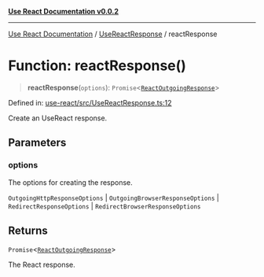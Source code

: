 [**Use React Documentation v0.0.2**](../../README.md)

***

[Use React Documentation](../../modules.md) / [UseReactResponse](../README.md) / reactResponse

# Function: reactResponse()

> **reactResponse**(`options`): `Promise`\<[`ReactOutgoingResponse`](../../declarations/type-aliases/ReactOutgoingResponse.md)\>

Defined in: [use-react/src/UseReactResponse.ts:12](https://github.com/stonemjs/use-react/blob/a85b32b76e105a7bc655ce084e0841ade8b0df8a/src/UseReactResponse.ts#L12)

Create an UseReact response.

## Parameters

### options

The options for creating the response.

`OutgoingHttpResponseOptions` | `OutgoingBrowserResponseOptions` | `RedirectResponseOptions` | `RedirectBrowserResponseOptions`

## Returns

`Promise`\<[`ReactOutgoingResponse`](../../declarations/type-aliases/ReactOutgoingResponse.md)\>

The React response.
